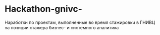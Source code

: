 # Hackathon-gnivc-
Наработки по проектам, выполненные во время стажировки в ГНИВЦ на позиции стажера бизнес- и системного аналитика
